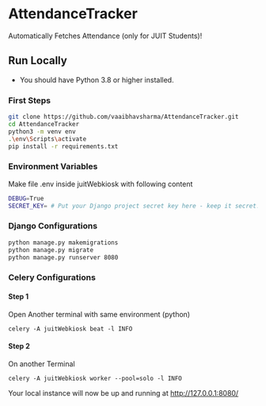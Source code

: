 # AttendanceTracker

Automatically Fetches Attendance (only for JUIT Students)!

## Run Locally 

- You should have Python 3.8 or higher installed.

### First Steps

```sh
git clone https://github.com/vaaibhavsharma/AttendanceTracker.git
cd AttendanceTracker
python3 -m venv env
.\env\Scripts\activate
pip install -r requirements.txt
```

### Environment Variables

Make file .env inside juitWebkiosk with following content

```sh
DEBUG=True
SECRET_KEY= # Put your Django project secret key here - keep it secret!
```

### Django Configurations

```sh
python manage.py makemigrations
python manage.py migrate
python manage.py runserver 8080
```

### Celery Configurations

#### Step 1
Open Another terminal with same environment (python)

```shell
celery -A juitWebkiosk beat -l INFO
```

#### Step 2
On another Terminal
```shell
celery -A juitWebkiosk worker --pool=solo -l INFO
```

Your local instance will now be up and running at http://127.0.0.1:8080/
